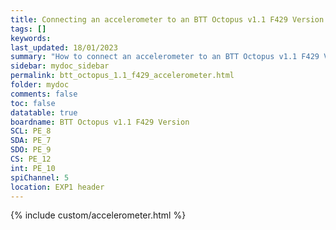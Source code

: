```yaml
---
title: Connecting an accelerometer to an BTT Octopus v1.1 F429 Version
tags: []
keywords: 
last_updated: 18/01/2023
summary: "How to connect an accelerometer to an BTT Octopus v1.1 F429 Version"
sidebar: mydoc_sidebar
permalink: btt_octopus_1.1_f429_accelerometer.html
folder: mydoc
comments: false
toc: false
datatable: true
boardname: BTT Octopus v1.1 F429 Version
SCL: PE_8
SDA: PE_7
SDO: PE_9
CS: PE_12
int: PE_10
spiChannel: 5
location: EXP1 header
---
```


{% include custom/accelerometer.html %}